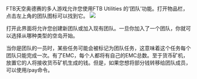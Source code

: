 FTB天空奥德赛的多人游戏允许您使用FTB Utilities 的'团队'功能。打开物品栏，点击左上角的团队图标可以找到它。
![](team.png)

打开此界面将允许您创建新团队或加入现有团队。一旦你加入了一个团队，你就可以选择从哪种类型的空岛开始。

当你是团队的一员时，某些任务可能会被标记为团队任务，这意味着这个任务每个团队只能完成一次。有了EMC，每个人都将有自己的EMC总数。至于货币矿机，放置它的人将接收货币矿机生成的钱。但是，如果您想将部分钱转移给团队成员，可以使用/pay命令。